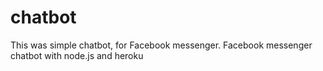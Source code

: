 # chatbot
This was simple chatbot, for Facebook messenger. 
Facebook messenger chatbot with node.js and heroku
